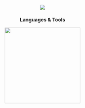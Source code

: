 
<p align="center">
  <a href="https://github.com/ajxv">
    <img src="https://github-readme-stats.vercel.app/api/top-langs/?username=d3vd4th&layout=compact&theme=holi" />
  </a>
</p>

<h3 align="center">Languages & Tools</h3>
<p align="center">
  <picture>
    <img src="https://skillicons.dev/icons?i=react,nodejs,mongodb,mui,firebase,html,js,bootstrap&theme=dark" width='250'/>
  </picture>
</p>
